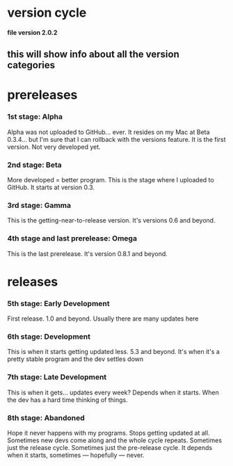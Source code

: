 # version cycle
#### file version 2.0.2
## this will show info about all the version categories
# prereleases
### 1st stage: Alpha
Alpha was not uploaded to GitHub... ever. It resides on my Mac at Beta 0.3.4... but I'm sure that I can rollback with the versions feature. It is the first version. Not very developed yet. 
### 2nd stage: Beta
More developed = better program. This is the stage where I uploaded to GitHub. It starts at version 0.3.  
### 3rd stage: Gamma
This is the getting-near-to-release version. It's versions 0.6 and beyond. 
### 4th stage and last prerelease: Omega
This is the last prerelease. It's version 0.8.1 and beyond. 
# releases  
### 5th stage: Early Development
First release. 1.0 and beyond. Usually there are many updates here
### 6th stage: Development
This is when it starts getting updated less. 5.3 and beyond. It's when it's a pretty stable program and the dev settles down
### 7th stage: Late Development
This is when it gets...  updates every week? Depends when it starts. When the dev has a hard time thinking of things. 
### 8th stage: Abandoned
Hope it never happens with my programs. Stops getting updated at all. Sometimes new devs come along and the whole cycle repeats. Sometimes just the release cycle. Sometimes just the pre-release cycle. It depends when it starts, sometimes — hopefully — never. 